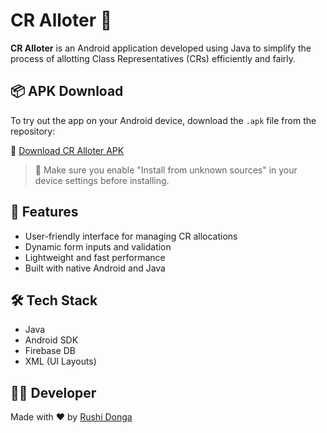 # CR Alloter 📱

**CR Alloter** is an Android application developed using Java to simplify the process of allotting Class Representatives (CRs) efficiently and fairly.

## 📦 APK Download

To try out the app on your Android device, download the `.apk` file from the repository:

🔗 [Download CR Alloter APK](https://github.com/RushiDonga/CR_Alloter/blob/8eee5a8d047c89946803836af18269c76e3a0d6e/app-debug.apk)

> 📲 Make sure you enable "Install from unknown sources" in your device settings before installing.

## 🚀 Features

- User-friendly interface for managing CR allocations
- Dynamic form inputs and validation
- Lightweight and fast performance
- Built with native Android and Java

## 🛠️ Tech Stack

- Java
- Android SDK
- Firebase DB
- XML (UI Layouts)

## 🧑‍💻 Developer

Made with ❤️ by [Rushi Donga](https://rushidonga.github.io/)
